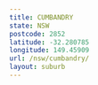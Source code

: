 ```yaml
---
title: CUMBANDRY
state: NSW
postcode: 2852
latitude: -32.280785
longitude: 149.45909
url: /nsw/cumbandry/
layout: suburb
---
```


